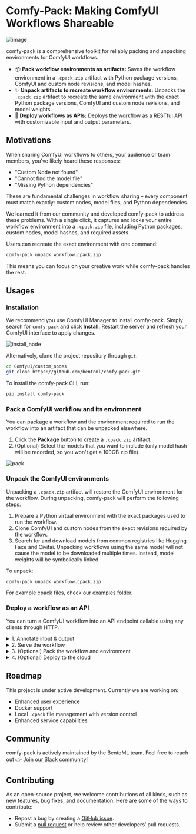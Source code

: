 # Comfy-Pack: Making ComfyUI Workflows Shareable

![image](https://github.com/user-attachments/assets/f2e55cd5-9efe-4887-896e-5b80b37318c5)

comfy-pack is a comprehensive toolkit for reliably packing and unpacking environments for ComfyUI workflows. 


- 📦 **Pack workflow environments as artifacts:** Saves the workflow environment in a `.cpack.zip` artifact with Python package versions, ComfyUI and custom node revisions, and model hashes.
- ✨ **Unpack artifacts to recreate workflow environments:** Unpacks the `.cpack.zip` artifact to recreate the same environment with the exact Python package versions, ComfyUI and custom node revisions, and model weights.
- 🚀 **Deploy workflows as APIs:** Deploys the workflow as a RESTful API with customizable input and output parameters.

## Motivations

When sharing ComfyUI workflows to others, your audience or team members, you've likely heard these responses:

- "Custom Node not found"
- "Cannot find the model file"
- "Missing Python dependencies"

These are fundamental challenges in workflow sharing – every component must match exactly: custom nodes, model files, and Python dependencies.

We learned it from our community and developed comfy-pack to address these problems. With a single click, it captures and locks your entire workflow environment into a `.cpack.zip` file, including Python packages, custom nodes, model hashes, and required assets.

Users can recreate the exact environment with one command:

```bash
comfy-pack unpack workflow.cpack.zip
```

This means you can focus on your creative work while comfy-pack handles the rest.

## Usages

### Installation

We recommend you use ComfyUI Manager to install comfy-pack. Simply search for `comfy-pack` and click **Install**. Restart the server and refresh your ComfyUI interface to apply changes.

![install_node](https://github.com/user-attachments/assets/dbfb730d-edff-4a52-b6c4-695e3ec70368)

Alternatively, clone the project repository through `git`.

```bash
cd ComfyUI/custom_nodes
git clone https://github.com/bentoml/comfy-pack.git
```

To install the comfy-pack CLI, run:

```bash
pip install comfy-pack
```

### Pack a ComfyUI workflow and its environment

You can package a workflow and the environment required to run the workflow into an artifact that can be unpacked elsewhere.

1. Click the **Package** button to create a `.cpack.zip` artifact.
2. (Optional) Select the models that you want to include (only model hash will be recorded, so you won't get a 100GB zip file).

![pack](https://github.com/user-attachments/assets/e08bbed2-84dc-474e-a701-6c6db16edf76)

### Unpack the ComfyUI environments

Unpacking a `.cpack.zip` artifact will restore the ComfyUI environment for the workflow. During unpacking, comfy-pack will perform the following steps.

1. Prepare a Python virtual environment with the exact packages used to run the workflow.
2. Clone ComfyUI and custom nodes from the exact revisions required by the workflow.
3. Search for and download models from common registries like Hugging Face and Civitai. Unpacking workflows using the same model will not cause the model to be downloaded multiple times. Instead, model weights will be symbolically linked.

To unpack:

```bash
comfy-pack unpack workflow.cpack.zip
```

For example cpack files, check our [examples folder](examples/).

### Deploy a workflow as an API

You can turn a ComfyUI workflow into an API endpoint callable using any clients through HTTP.

<details>
<summary> 1. Annotate input & output </summary>

Use custom nodes provided by comfy-pack to annotate the fields to be used as input and output parameters. To add a comfy-pack node, right-click and select **Add Node** > **ComfyPack** > **output/input** > [Select a type]

Input nodes:

- ImageInput: Accepts `image` type input, similar to the official `LoadImage` node
- StringInput: Accepts `string` type input (e.g., prompts)
- IntInput: Accepts `int` type input (e.g., dimensions, seeds)
- AnyInput: Accepts `combo` type and more input (e.g., custom nodes)

![input](https://github.com/user-attachments/assets/44264007-0ac8-4e23-8dc0-e60aa0ebcea2)

Output nodes:

- ImageOutput: Outputs `image` type, similar to the official `SaveImage` node
- FileOutput: Outputs file path as `string` type and saves the file under that path

![output](https://github.com/user-attachments/assets/a4526661-8930-4575-bacc-33b6887f6271)

More field types are under way.
</details>

<details>
<summary> 2. Serve the workflow </summary>

Start an HTTP server at `http://127.0.0.1:3000` (default) to serve the workflow under the `/generate` path.

![serve](https://github.com/user-attachments/assets/8d4c92c5-d6d7-485e-bc71-e4fc0fe8bf35)

You can call the `/generate` endpoint by specifying parameters configured through your comfy-pack nodes, such as prompt, width, height, and seed.

> [!NOTE]
> The name of a comfy-pack node is the parameter name used for API calls.

Examples to call the endpoint:

CURL

```bash
curl -X 'POST' \
  'http://127.0.0.1:3000/generate' \
  -H 'accept: application/octet-stream' \
  -H 'Content-Type: application/json' \
  -d '{
  "prompt": "rocks in a bottle",
  "width": 512, 
  "height": 512,
  "seed": 1
}'
```

BentoML client

Under the hood, comfy-pack leverages [BentoML](https://github.com/bentoml/BentoML), the unified model serving framework. You can invoke the endpoint using [the BentoML Python client](https://docs.bentoml.com/en/latest/build-with-bentoml/clients.html):

```python
import bentoml

with bentoml.SyncHTTPClient("http://127.0.0.1:3000") as client:
        result = client.generate(
            prompt="rocks in a bottle",
            width=512,
            height=512,
            seed=1
        )
```

</details>

<details>
<summary> 3. (Optional) Pack the workflow and environment </summary>

Pack the workflow and environment into an artifact that can be unpacked elsewhere to recreate the workflow.

```bash
# Get the workflow input spec
comfy-pack run workflow.cpack.zip --help

# Run
comfy-pack run workflow.cpack.zip --src-image image.png --video video.mp4
```
</details>

<details> 
<summary> 4. (Optional) Deploy to the cloud </summary>

Deploy to [BentoCloud](https://www.bentoml.com/) with access to a variety of GPUs and blazing fast scaling.

Follow [the instructions here](https://docs.bentoml.com/en/latest/scale-with-bentocloud/manage-api-tokens.html) to get your BentoCloud access token. If you don’t have a BentoCloud account, you can [sign up for free](https://bentoml.com/).

![image](https://github.com/user-attachments/assets/1ffa31fc-1f50-4ea7-a47e-7dae3b874273)

</details>

## Roadmap

This project is under active development. Currently we are working on:

- Enhanced user experience
- Docker support
- Local `.cpack` file management with version control
- Enhanced service capabilities

## Community

comfy-pack is actively maintained by the BentoML team. Feel free to reach out 👉 [Join our Slack community!](https://l.bentoml.com/join-slack)

## Contributing

As an open-source project, we welcome contributions of all kinds, such as new features, bug fixes, and documentation. Here are some of the ways to contribute:

- Repost a bug by creating a [GitHub issue](https://github.com/bentoml/comfy-pack/issues).
- Submit a [pull request](https://github.com/bentoml/comfy-pack/pulls) or help review other developers’ pull requests.
